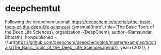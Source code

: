 # deepchemtut
Following the deepchem tutorial: https://deepchem.io/tutorials/the-basic-tools-of-the-deep-life-sciences/
@manual{Intro1, 
 title={The Basic Tools of the Deep Life Sciences}, 
 organization={DeepChem},
 author={Ramsundar, Bharath}, 
 howpublished = {\url{https://github.com/deepchem/deepchem/blob/master/examples/tutorials/The_Basic_Tools_of_the_Deep_Life_Sciences.ipynb}}, 
 year={2021}, 
} 
